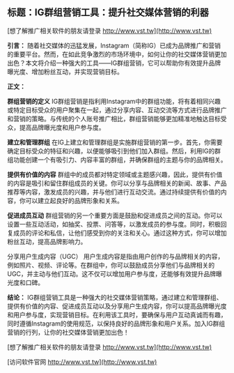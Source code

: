 ## **标题：IG群组营销工具：提升社交媒体营销的利器**

[想了解推广相关软件的朋友请登录 http://www.vst.tw](http://www.vst.tw)

**引言：**
随着社交媒体的迅猛发展，Instagram（简称IG）已成为品牌推广和营销的重要平台。然而，在如此竞争激烈的市场环境中，如何让你的社交媒体营销更加出色？本文将介绍一种强大的工具——IG群组营销，它可以帮助你有效提升品牌曝光度、增加粉丝互动，并实现营销目标。

**正文：**

**群组营销的定义**
IG群组营销是指利用Instagram中的群组功能，将有着相同兴趣或特定目标受众的用户聚集在一起，通过分享内容、互动交流等方式进行品牌推广和营销的策略。与传统的个人账号推广相比，群组营销能够更加精准地触达目标受众，提高品牌曝光度和用户参与度。

**建立和管理群组**
在IG上建立和管理群组是实施群组营销的第一步。首先，你需要确定目标受众的特征和兴趣，以便能够吸引到他们加入群组。然后，利用IG的群组功能创建一个有吸引力、内容丰富的群组，并确保群组的主题与你的品牌相关。

**提供有价值的内容**
群组中的成员都对特定领域或主题感兴趣，因此，提供有价值的内容是吸引和留住群组成员的关键。你可以分享与品牌相关的新闻、故事、产品推荐等内容，激发成员的兴趣，并与他们进行互动交流。通过持续提供有价值的内容，你可以建立起良好的品牌形象和关系。

**促进成员互动**
群组营销的另一个重要方面是鼓励和促进成员之间的互动。你可以设置一些互动活动，如抽奖、投票、问答等，以激发成员的参与度。同时，积极回复成员的评论和私信，让他们感受到你的关注和关心。通过这种方式，你可以增加粉丝互动，提高品牌影响力。

分享用户生成内容（UGC）
用户生成内容是指由用户创作的与品牌相关的内容，例如照片、视频、评论等。在群组中，你可以鼓励成员分享他们与品牌相关的UGC，并主动与他们互动。这不仅可以增加用户参与度，还能够有效提升品牌曝光度和口碑。

**结论：**
IG群组营销工具是一种强大的社交媒体营销策略，通过建立和管理群组、提供有价值的内容、促进成员互动以及分享用户生成内容，你可以提高品牌曝光度和用户参与度，实现营销目标。在利用该工具时，要确保与用户互动真诚而有趣，同时遵循Instagram的使用规范，以保持良好的品牌形象和用户关系。加入IG群组营销的行列，让你的社交媒体营销更加出色！

[想了解推广相关软件的朋友请登录 http://www.vst.tw](http://www.vst.tw)


[访问软件官网 http://www.vst.tw](http://www.vst.tw)
